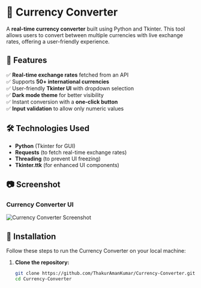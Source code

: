# 💱 Currency Converter  

A **real-time currency converter** built using Python and Tkinter. This tool allows users to convert between multiple currencies with live exchange rates, offering a user-friendly experience.  

## 🚀 Features  
✅ **Real-time exchange rates** fetched from an API  
✅ Supports **50+ international currencies**  
✅ User-friendly **Tkinter UI** with dropdown selection  
✅ **Dark mode theme** for better visibility  
✅ Instant conversion with a **one-click button**  
✅ **Input validation** to allow only numeric values  

## 🛠️ Technologies Used  
- **Python** (Tkinter for GUI)  
- **Requests** (to fetch real-time exchange rates)  
- **Threading** (to prevent UI freezing)  
- **Tkinter.ttk** (for enhanced UI components)  

## 📷 Screenshot  
### Currency Converter UI  
![Currency Converter Screenshot](https://raw.githubusercontent.com/ThakurAmanKumar/Currency-Converter/main/Screenshot/UI.png)  

## 📂 Installation  
Follow these steps to run the Currency Converter on your local machine:  

1. **Clone the repository:**  
   ```sh
   git clone https://github.com/ThakurAmanKumar/Currency-Converter.git
   cd Currency-Converter

